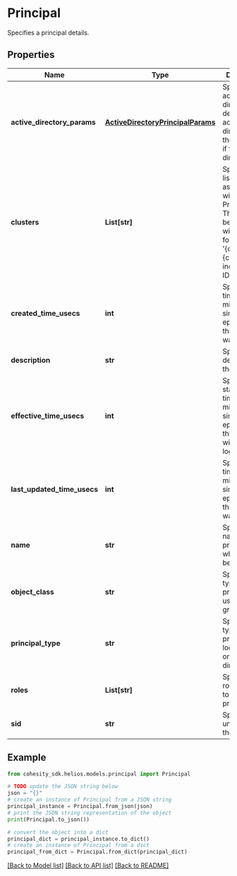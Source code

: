 # Principal

Specifies a principal details.

## Properties

Name | Type | Description | Notes
------------ | ------------- | ------------- | -------------
**active_directory_params** | [**ActiveDirectoryPrincipalParams**](ActiveDirectoryPrincipalParams.md) | Specifies active directory details of its active directory if the principal if from active directory. | [optional] 
**clusters** | **List[str]** | Specifies a list of clusters associated with this Principal. They should be in a string with the format &#39;{cluster ID}:{cluster incarnation ID}&#39;. | [optional] 
**created_time_usecs** | **int** | Specifies the timestamp in microseconds since the epoch when this Principal was created. | [optional] 
**description** | **str** | Specifies the desciption of the principal. | [optional] 
**effective_time_usecs** | **int** | Specifies the starting timestamp in microseconds since the epoch when this principal will be able to log in. | [optional] 
**last_updated_time_usecs** | **int** | Specifies the timestamp in microseconds since the epoch when this Principal was updated. | [optional] 
**name** | **str** | Specifies the name of the principal which is being added. | 
**object_class** | **str** | Specifies the type of principal, a user or a group | 
**principal_type** | **str** | Specifies the type of principal, a local, an sso or an active directory. | [optional] 
**roles** | **List[str]** | Specifies the role assigned to the principal. | [optional] 
**sid** | **str** | Specifies the unique SID of the principal. | [optional] 

## Example

```python
from cohesity_sdk.helios.models.principal import Principal

# TODO update the JSON string below
json = "{}"
# create an instance of Principal from a JSON string
principal_instance = Principal.from_json(json)
# print the JSON string representation of the object
print(Principal.to_json())

# convert the object into a dict
principal_dict = principal_instance.to_dict()
# create an instance of Principal from a dict
principal_from_dict = Principal.from_dict(principal_dict)
```
[[Back to Model list]](../README.md#documentation-for-models) [[Back to API list]](../README.md#documentation-for-api-endpoints) [[Back to README]](../README.md)


